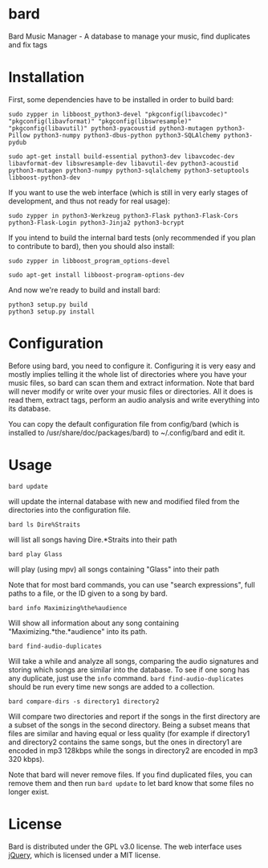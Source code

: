 # bard
Bard Music Manager - A database to manage your music, find duplicates and fix tags

# Installation

First, some dependencies have to be installed in order to build bard:

```
sudo zypper in libboost_python3-devel "pkgconfig(libavcodec)" "pkgconfig(libavformat)" "pkgconfig(libswresample)" "pkgconfig(libavutil)" python3-pyacoustid python3-mutagen python3-Pillow python3-numpy python3-dbus-python python3-SQLAlchemy python3-pydub
```

```
sudo apt-get install build-essential python3-dev libavcodec-dev libavformat-dev libswresample-dev libavutil-dev python3-acoustid python3-mutagen python3-numpy python3-sqlalchemy python3-setuptools libboost-python3-dev
```

If you want to use the web interface (which is still in very early stages of development, and thus not ready for real usage):

```
sudo zypper in python3-Werkzeug python3-Flask python3-Flask-Cors python3-Flask-Login python3-Jinja2 python3-bcrypt
```

If you intend to build the internal bard tests (only recommended if you plan to contribute to bard), then you should also install:

```
sudo zypper in libboost_program_options-devel
```

```
sudo apt-get install libboost-program-options-dev
```

And now we're ready to build and install bard:

```
python3 setup.py build
python3 setup.py install
```

# Configuration

Before using bard, you need to configure it. Configuring it is very easy and mostly implies
telling it the whole list of directories where you have your music files, so bard can scan
them and extract information. Note that bard will never modify or write over your music files
or directories. All it does is read them, extract tags, perform an audio analysis and write
everything into its database.

You can copy the default configuration file from config/bard (which is installed to
/usr/share/doc/packages/bard) to ~/.config/bard and edit it.

# Usage

```bard update```

will update the internal database with new and modified filed from the directories into the configuration file.

```bard ls Dire%Straits```

will list all songs having Dire.*Straits into their path

```bard play Glass```

will play (using mpv) all songs containing "Glass" into their path

Note that for most bard commands, you can use "search expressions", full paths to a file, or the ID given to a song by bard.

```bard info Maximizing%the%audience```

Will show all information about any song containing "Maximizing.*the.*audience" into its path.

```bard find-audio-duplicates```

Will take a while and analyze all songs, comparing the audio signatures and storing which songs are similar into the database.
To see if one song has any duplicate, just use the ```info``` command. ```bard find-audio-duplicates``` should be run
every time new songs are added to a collection.

```bard compare-dirs -s directory1 directory2```

Will compare two directories and report if the songs in the first directory are a subset of the songs in the second directory.
Being a subset means that files are similar and having equal or less quality (for example if directory1 and directory2 contains
the same songs, but the ones in directory1 are encoded in mp3 128kbps while the songs in directory2 are encoded in mp3 320 kbps).

Note that bard will never remove files. If you find duplicated files, you can remove them and then run ```bard update``` to
let bard know that some files no longer exist.


# License

Bard is distributed under the GPL v3.0 license.
The web interface uses [jQuery](https://jquery.org/), which is licensed under a MIT license.
